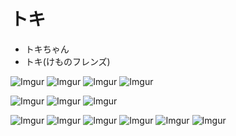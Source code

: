 # トキ
* トキちゃん
* トキ(けものフレンズ)

![Imgur](http://i.imgur.com/c9MfpKP.jpg)
![Imgur](http://i.imgur.com/TgRo1wb.jpg)
![Imgur](http://i.imgur.com/TTvHDY2.jpg)
![Imgur](http://i.imgur.com/Cdk5FlT.png)

![Imgur](http://i.imgur.com/V0ugRC2.png)
![Imgur](http://i.imgur.com/9FUFT2Z.jpg)
![Imgur](http://i.imgur.com/5Pmc92s.jpg)

![Imgur](http://i.imgur.com/F4JIMtU.jpg)
![Imgur](http://i.imgur.com/6umW9bO.jpg)
![Imgur](http://i.imgur.com/bkNGZDB.jpg)
![Imgur](http://i.imgur.com/uy31IYX.jpg)
![Imgur](http://i.imgur.com/0NoUF3r.png)
![Imgur](http://i.imgur.com/SN93NAA.png)


